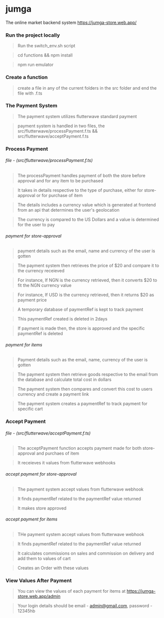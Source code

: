 # jumga
The online market backend system https://jumga-store.web.app/

### Run the project locally
> Run the switch_env.sh script

> cd functions && npm install

> npm run emulator

### Create a function
> create a file in any of the current folders in the src folder and end the file with .f.ts

### The Payment System
> The payment system utilizes flutterwave standard payment

> payment system is handled in two files, the src/flutterwave/processPayment.f.ts && src/flutterwave/acceptPayment.f.ts

### Process Payment
###### file - (src/flutterwave/processPayment.f.ts)
> The processPayment handles payment of both the store before approval and for any item to be purchased

> It takes in details respective to the type of purchase, either for store-approval or for purchase of item

> The details includes a currency value which is generated at frontend from an api that determines the user's geolocation

> The currency is compared to the US Dollars and a value is determined for the user to pay

###### payment for store-approval
> payment details such as the email, name and currency of the user is gotten

> The payment system then retrieves the price of $20 and compare it to the currency receieved

> For instance, If NGN is the currency retrieved, then it converts $20 to fit the NGN currency value

> For instance, If USD is the currency retrieved, then it returns $20 as payment price

> A temporary database of paymentRef is kept to track payment

> This paymentRef created is deleted in 2days

> If payment is made then, the store is approved and the specific paymentRef is deleted

###### payment for items
> Payment details such as the email, name, currency of the user is gotten

> The payment system then retrieve goods respective to the email from the database and calculate total cost in dollars

> The payment system then compares and convert this cost to users currency and create a payment link

> The payment system creates a paymentRef to track payment for specific cart


### Accept Payment
###### file - (src/flutterwave/acceptPayment.f.ts)
> The acceptPayment function accepts payment made for both store-approval and purchaes of item

> It receieves it values from flutterwave webhooks

###### accept payment for store-approval
> The payment system accept values from flutterwave webhook

> It finds paymentRef related to the paymentRef value returned

> It makes store approved

###### accept payment for items
> THe payment system accept values from flutterwave webhook

> It finds paymentRef related to the paymentRef value returned

> It calculates commissions on sales and commission on delivery and add them to values of cart

> Creates an Order with these values



### View Values After Payment
> You can view the values of each payment for items at https://jumga-store.web.app/admin

> Your login details should be email - admin@gmail.com, password - 12345hb

